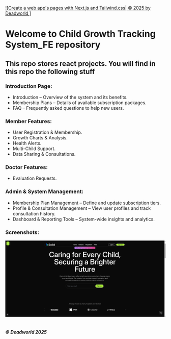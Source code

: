 [![Create a web app's pages with Next.js and Tailwind.css| © 2025 by Deadworld ]](https://github.com/Deadworld-bit/childgrowthtrackingsystem_fe.git)
# Welcome to Child Growth Tracking System_FE repository
## This repo stores react projects. You will find in this repo the following stuff
### Introduction Page:
* Introduction – Overview of the system and its benefits.
* Membership Plans – Details of available subscription packages.
* FAQ – Frequently asked questions to help new users.

### Member Features:
* User Registration & Membership.
* Growth Charts & Analysis.
* Health Alerts.
* Multi-Child Support.
* Data Sharing & Consultations.

### Doctor Features:
* Evaluation Requests.

### Admin & System Management:
* Membership Plan Management – Define and update subscription tiers.
* Profile & Consultation Management – View user profiles and track consultation history.
* Dashboard & Reporting Tools – System-wide insights and analytics.

### Screenshots:
![Project First ScreenShot](https://github.com/Deadworld-bit/childgrowthtrackingsystem_fe/blob/Test1/public/Screenshot_01.png)<br><br>

##### © Deadworld 2025
